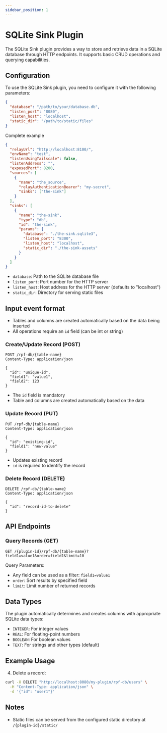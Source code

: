 ```yaml
---
sidebar_position: 1
---
```

# SQLite Sink Plugin

The SQLite Sink plugin provides a way to store and retrieve data in a SQLite database through HTTP endpoints. It supports basic CRUD operations and querying capabilities.

## Configuration

To use the SQLite Sink plugin, you need to configure it with the following parameters:

```json
{
  "database": "/path/to/your/database.db",
  "listen_port": "8080",
  "listen_host": "localhost",
  "static_dir": "/path/to/static/files"
}
```

Complete example

```json
{
  "relayUrl": "http://localhost:8100/",
  "envName": "test",
  "listenUsingTailscale": false,
  "listenAddress": "",
  "exposedPort": 8200,
  "sources": [
    {
      "name": "the_source",
      "relayAuthenticationBearer": "my-secret",
      "sinks": ["the-sink"]
    }
  ],
  "sinks": [
    {
      "name": "the-sink",
      "type": "db",
      "id": "the-sink",
      "params": {
        "database": "./the-sink.sqlite3",
        "listen_port": "8300",
        "listen_host": "localhost",
        "static_dir": "./the-sink-assets"
      }
    }
  ]
}
```

- `database`: Path to the SQLite database file
- `listen_port`: Port number for the HTTP server
- `listen_host`: Host address for the HTTP server (defaults to "localhost")
- `static_dir`: Directory for serving static files

## Input event format

- Tables and columns are created automatically based on the data being inserted
- All operations require an `id` field (can be int or string)

### Create/Update Record (POST)
```http
POST /rpf-db/{table-name}
Content-Type: application/json

{
  "id": "unique-id",
  "field1": "value1",
  "field2": 123
}
```
- The `id` field is mandatory
- Table and columns are created automatically based on the data

### Update Record (PUT)
```http
PUT /rpf-db/{table-name}
Content-Type: application/json

{
  "id": "existing-id",
  "field1": "new-value"
}
```
- Updates existing record
- `id` is required to identify the record

### Delete Record (DELETE)
```http
DELETE /rpf-db/{table-name}
Content-Type: application/json

{
  "id": "record-id-to-delete"
}
```

## API Endpoints

### Query Records (GET)
```http
GET /{plugin-id}/rpf-db/{table-name}?field1=value1&order=field1&limit=10
```

Query Parameters:
- Any field can be used as a filter: `field1=value1`
- `order`: Sort results by specified field
- `limit`: Limit number of returned records

## Data Types

The plugin automatically determines and creates columns with appropriate SQLite data types:
- `INTEGER`: For integer values
- `REAL`: For floating-point numbers
- `BOOLEAN`: For boolean values
- `TEXT`: For strings and other types (default)

## Example Usage

4. Delete a record:
```bash
curl -X DELETE "http://localhost:8080/my-plugin/rpf-db/users" \
  -H "Content-Type: application/json" \
  -d '{"id": "user1"}'
```

## Notes

- Static files can be served from the configured static directory at `/{plugin-id}/static/`
